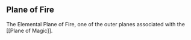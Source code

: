 ## Plane of Fire

The Elemental Plane of Fire, one of the outer planes associated with the [[Plane of Magic]].




